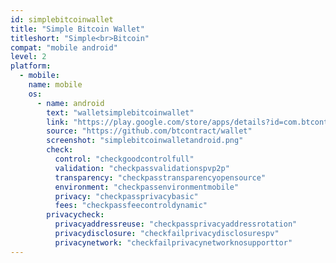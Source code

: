 ```yaml
---
id: simplebitcoinwallet
title: "Simple Bitcoin Wallet"
titleshort: "Simple<br>Bitcoin"
compat: "mobile android"
level: 2
platform:
  - mobile:
    name: mobile
    os:
      - name: android
        text: "walletsimplebitcoinwallet"
        link: "https://play.google.com/store/apps/details?id=com.btcontract.wallet"
        source: "https://github.com/btcontract/wallet"
        screenshot: "simplebitcoinwalletandroid.png"
        check:
          control: "checkgoodcontrolfull"
          validation: "checkpassvalidationspvp2p"
          transparency: "checkpasstransparencyopensource"
          environment: "checkpassenvironmentmobile"
          privacy: "checkpassprivacybasic"
          fees: "checkpassfeecontroldynamic"
        privacycheck:
          privacyaddressreuse: "checkpassprivacyaddressrotation"
          privacydisclosure: "checkfailprivacydisclosurespv"
          privacynetwork: "checkfailprivacynetworknosupporttor"
---
```

